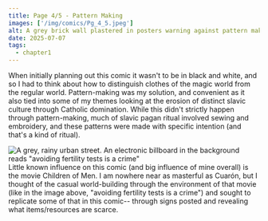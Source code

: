```yaml
---
title: Page 4/5 - Pattern Making
images: ['/img/comics/Pg_4_5.jpeg']
alt: A grey brick wall plastered in posters warning against pattern making and witchcraft.
date: 2025-07-07
tags:
  - chapter1
---
```

When initially planning out this comic it wasn't to be in black and white, and so I had to think about how to distinguish clothes of the magic world from the regular world. Pattern-making was my solution, and convenient as it also tied into some of my themes looking at the erosion of distinct slavic culture through Catholic domination. While this didn't strictly happen through pattern-making, much of slavic pagan ritual involved sewing and embroidery, and these patterns were made with specific intention (and that's a kind of ritual).

 ![A grey, rainy urban street. An electronic billboard in the background reads "avoiding fertility tests is a crime"]('childrenofmen.jpg') 
Little known influence on this comic (and big influence of mine overall) is the movie Children of Men. I am nowhere near as masterful as Cuarón, but I thought of the casual world-building through the environment of that movie (like in the image above, "avoiding fertility tests is a crime") and sought to replicate some of that in this comic-- through signs posted and revealing what items/resources are scarce.